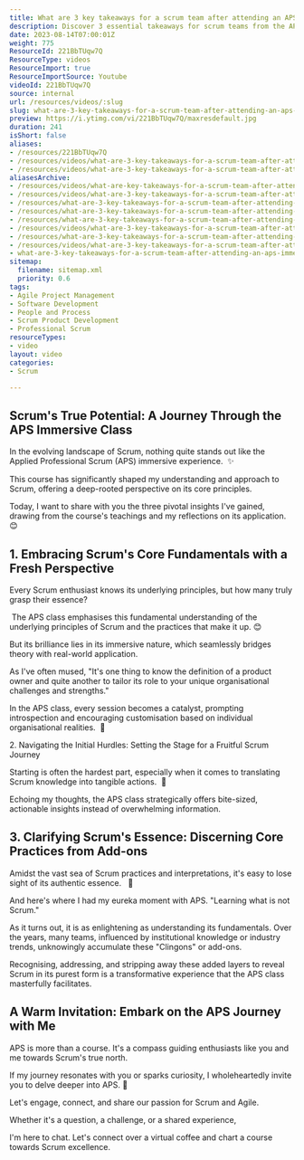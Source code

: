 ```yaml
---
title: What are 3 key takeaways for a scrum team after attending an APS immersive learning experience course?
description: Discover 3 essential takeaways for scrum teams from the APS immersive learning course, enhancing their adoption and improvement of professional Scrum.
date: 2023-08-14T07:00:01Z
weight: 775
ResourceId: 221BbTUqw7Q
ResourceType: videos
ResourceImport: true
ResourceImportSource: Youtube
videoId: 221BbTUqw7Q
source: internal
url: /resources/videos/:slug
slug: what-are-3-key-takeaways-for-a-scrum-team-after-attending-an-aps-immersive-learning-experience-course
preview: https://i.ytimg.com/vi/221BbTUqw7Q/maxresdefault.jpg
duration: 241
isShort: false
aliases:
- /resources/221BbTUqw7Q
- /resources/videos/what-are-3-key-takeaways-for-a-scrum-team-after-attending-an-aps-immersive-learning-experience-course
- /resources/videos/what-are-3-key-takeaways-for-a-scrum-team-after-attending-an-aps-immersive-learning-course
aliasesArchive:
- /resources/videos/what-are-key-takeaways-for-a-scrum-team-after-attending-an-aps-immersive-learning-experience-course
- /resources/videos/what-are-3-key-takeaways-for-a-scrum-team-after-attending-an-aps-immersive-learning-experience-course
- /resources/what-are-3-key-takeaways-for-a-scrum-team-after-attending-an-aps-immersive-learning-experience-course-2
- /resources/what-are-3-key-takeaways-for-a-scrum-team-after-attending-an-aps-immersive-learning-experience-course
- /resources/what-are-3-key-takeaways-for-a-scrum-team-after-attending-an-aps-immersive-learning-course
- /resources/videos/what-are-3-key-takeaways-for-a-scrum-team-after-attending-an-aps-immersive-learning-course-
- /resources/what-are-3-key-takeaways-for-a-scrum-team-after-attending-an-aps-immersive-learning-course-
- /resources/videos/what-are-3-key-takeaways-for-a-scrum-team-after-attending-an-aps-immersive-learning-course
- what-are-3-key-takeaways-for-a-scrum-team-after-attending-an-aps-immersive-learning-experience-course
sitemap:
  filename: sitemap.xml
  priority: 0.6
tags:
- Agile Project Management
- Software Development
- People and Process
- Scrum Product Development
- Professional Scrum
resourceTypes:
- video
layout: video
categories:
- Scrum

---
```

## Scrum's True Potential: A Journey Through the APS Immersive Class

In the evolving landscape of Scrum, nothing quite stands out like the Applied Professional Scrum (APS) immersive experience.  ✨

This course has significantly shaped my understanding and approach to Scrum, offering a deep-rooted perspective on its core principles.

Today, I want to share with you the three pivotal insights I've gained, drawing from the course's teachings and my reflections on its application.  😊

## 1\. Embracing Scrum's Core Fundamentals with a Fresh Perspective

Every Scrum enthusiast knows its underlying principles, but how many truly grasp their essence?

 The APS class emphasises this fundamental understanding of the underlying principles of Scrum and the practices that make it up. 😊

But its brilliance lies in its immersive nature, which seamlessly bridges theory with real-world application.

As I've often mused, "It's one thing to know the definition of a product owner and quite another to tailor its role to your unique organisational challenges and strengths."

In the APS class, every session becomes a catalyst, prompting introspection and encouraging customisation based on individual organisational realities.  🧭

2\. Navigating the Initial Hurdles: Setting the Stage for a Fruitful Scrum Journey

Starting is often the hardest part, especially when it comes to translating Scrum knowledge into tangible actions.  🚀

Echoing my thoughts, the APS class strategically offers bite-sized, actionable insights instead of overwhelming information.

## 3\. Clarifying Scrum's Essence: Discerning Core Practices from Add-ons

Amidst the vast sea of Scrum practices and interpretations, it's easy to lose sight of its authentic essence.   🧐

And here's where I had my eureka moment with APS. "Learning what is not Scrum."

As it turns out, it is as enlightening as understanding its fundamentals. Over the years, many teams, influenced by institutional knowledge or industry trends, unknowingly accumulate these "Clingons" or add-ons.

Recognising, addressing, and stripping away these added layers to reveal Scrum in its purest form is a transformative experience that the APS class masterfully facilitates.

## A Warm Invitation: Embark on the APS Journey with Me

APS is more than a course. It's a compass guiding enthusiasts like you and me towards Scrum's true north.

If my journey resonates with you or sparks curiosity, I wholeheartedly invite you to delve deeper into APS. 🙌

Let's engage, connect, and share our passion for Scrum and Agile.

Whether it's a question, a challenge, or a shared experience,

I'm here to chat. Let's connect over a virtual coffee and chart a course towards Scrum excellence.
